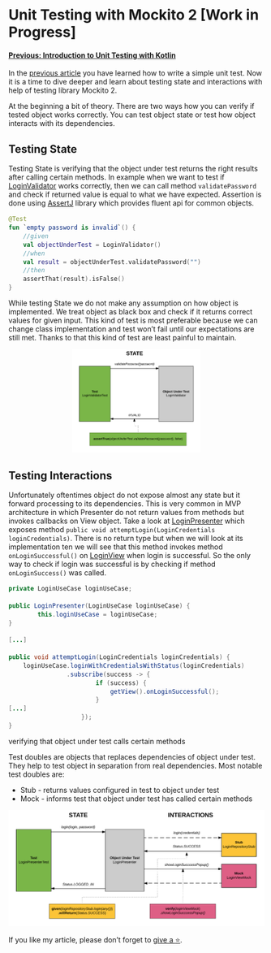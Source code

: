 # Unit Testing with Mockito 2 [Work in Progress]

#### [Previous: Introduction to Unit Testing with Kotlin](/docs/Unit-Testing-Introduction.md)

In the [previous article](/docs/Unit-Testing-Introduction.md) you have learned how to write a simple unit test. Now it is a time to dive deeper and learn about testing state and interactions with help of testing library Mockito 2.

At the beginning a bit of theory. There are two ways how you can verify if tested object works correctly. You can test object state or test how object interacts with its dependencies.

## Testing State

Testing State is verifying that the object under test returns the right results after calling certain methods. In example when we want to test if [LoginValidator]() works correctly, then we can call method `validatePassword` and check if returned value is equal to what we have expected. Assertion is done using [AssertJ](http://joel-costigliola.github.io/assertj/assertj-core-quick-start.html) library which provides fluent api for common objects.

```kotlin
@Test
fun `empty password is invalid`() {
    //given
    val objectUnderTest = LoginValidator()
    //when
    val result = objectUnderTest.validatePassword("")
    //then
    assertThat(result).isFalse()
}
```
While testing State we do not make any assumption on how object is implemented. We treat object as black box and check if it returns correct values for given input. This kind of test is most preferable because we can change class implementation and test won’t fail until our expectations are still met. Thanks to that this kind of test are least painful to maintain.

<p align="center">
  <img src="/assets/state.png" height="50%" width="50%" alt="State"/>
</p>

## Testing Interactions 

Unfortunately oftentimes object do not expose almost any state but it forward processing to its dependencies. This is very common in MVP architecture in which Presenter do not return values from methods but invokes callbacks on View object. Take a look at [LoginPresenter]() which exposes method `public void attemptLogin(LoginCredentials loginCredentials)`. There is no return type but when we will look at its implementation ten we will see that this method  invokes method `onLoginSuccessful()` on [LoginView]() when login is successful. So the only way to check if login was successful is by checking if method `onLoginSuccess()` was called.

```java
private LoginUseCase loginUseCase;

public LoginPresenter(LoginUseCase loginUseCase) {
        this.loginUseCase = loginUseCase;
}

[...]

public void attemptLogin(LoginCredentials loginCredentials) {
    loginUseCase.loginWithCredentialsWithStatus(loginCredentials)
                .subscribe(success -> {
                        if (success) {
                            getView().onLoginSuccessful();
                        } 
[...]
                    });
}
```



verifying that object under test calls certain methods

Test doubles are objects that replaces dependencies of object under test. They help to test object in separation from real dependencies.  Most notable test doubles are:

- Stub - returns values configured in test to object under test
- Mock - informs test that object under test has called certain methods

<p align="center">
  <img src="/assets/stub_mock.png" alt="Stub and Mock"/>
</p>

If you like my article, please don’t forget to [give a :star:](https://github.com/dbacinski/Android-Testing-With-Kotlin/).
